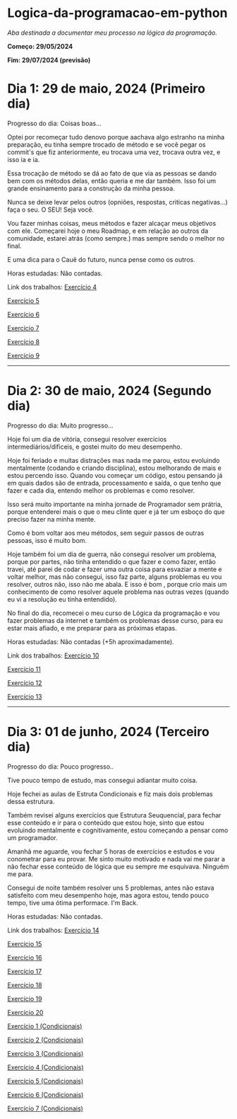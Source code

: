 # Logica-da-programacao-em-python
 *Aba destinada a documentar meu processo na lógica da programação.*

 **Começo: 29/05/2024**
 
 **Fim: 29/07/2024 (previsão)**

# Dia 1: 29 de maio, 2024 (Primeiro dia)

Progresso do dia: Coisas boas...

Optei por recomeçar tudo denovo porque aachava algo estranho na minha preparação, eu tinha sempre trocado de método e se você pegar os commit's que fiz anteriormente, eu trocava uma vez, trocava outra vez, e isso ia e ia.

Essa trocação de método se dá ao fato de que via as pessoas se dando bem com os métodos delas, então queria e me dar também. Isso foi um grande ensinamento para a construção da minha pessoa.

Nunca se deixe levar pelos outros (opniões, respostas, critícas negativas...) faça o seu. O SEU! Seja você.

Vou fazer minhas coisas, meus métodos e fazer alcaçar meus objetivos com ele. Começarei hoje o meu Roadmap, e em relação ao outros da comunidade, estarei atrás (como sempre.) mas sempre sendo o melhor no final.

E uma dica para o Cauê do futuro, nunca pense como os outros.

Horas estudadas: Não contadas.

Link dos trabalhos: [Exercício 4](Exercícios/Sequencias4.py)

[Exercício 5](Exercícios/Sequencias5.py)

[Exercício 6](Exercícios/Sequencias6.py)

[Exercício 7](Exercícios/Sequencias7.py)

[Exercício 8](Exercícios/Sequencias8.py)

[Exercício 9](Exercícios/Sequencias9.py)

***

# Dia 2: 30 de maio, 2024 (Segundo dia)

Progresso do dia: Muito progresso...

Hoje foi um dia de vitória, consegui resolver exercícios intermediários/dificeis, e gostei muito do meu desempenho.

Hoje foi feriado e muitas distrações mas nada me parou, estou evoluindo mentalmente (codando e criando disciplina), estou melhorando de mais e estou percendo isso. Quando vou começar um código, estou pensando já em quais dados são de entrada, processamento e saída, o que tenho que fazer e cada dia, entendo melhor os problemas e como resolver.

Isso será muito importante na minha jornade de Programador sem prátria, porque entenderei mais o que o meu clinte quer e já ter um esboço do que preciso fazer na minha mente.

Como é bom voltar aos meu métodos, sem seguir passos de outras pessoas, isso é muito bom.

Hoje também foi um dia de guerra, não consegui resolver um problema, porque por partes, não tinha entendido o que fazer e como fazer, então travei, até parei de codar e fazer uma outra coisa para esvaziar a mente e voltar melhor, mas não consegui, isso faz parte, alguns problemas eu vou resolver, outros não, isso não me abala. E isso é bom , porque crio mais um conhecimento de como resolver aquele problema nas outras vezes (quando eu vi a resolução eu tinha entendido).

No final do dia, recomecei o meu curso de Lógica da programação e vou fazer problemas da internet e também os problemas desse curso, para eu estar mais afiado, e me preparar para as próximas etapas.

Horas estudadas: Não contadas (+5h aproximadamente).

Link dos trabalhos: [Exercício 10](Exercícios/Sequencias10.py)

[Exercício 11](Exercícios/Sequencias11.py)

[Exercício 12](Exercícios/Sequencias12.py)

[Exercício 13](Exercícios/Sequencias13.py)

***

# Dia 3: 01 de junho, 2024 (Terceiro dia)

Progresso do dia: Pouco progresso..

Tive pouco tempo de estudo, mas consegui adiantar muito coisa.

Hoje fechei as aulas de Estruta Condicionais e fiz mais dois problemas dessa estrutura.

Também revisei alguns exercícios que Estrutura Seuquencial, para fechar esse conteúdo e ir para o conteúdo que estou hoje, sinto que estou evoluindo mentalmente e cognitivamente, estou começando a pensar como um programador.

Amanhã me aguarde, vou fechar 5 horas de exercícios e estudos e vou conometrar para eu provar. Me sinto muito motivado e nada vai me parar a não fechar esse conteúdo de lógica que eu sempre me esquivava. Ninguém me para.

Consegui de noite também resolver uns 5 problemas, antes não estava satisfeito com meu desempenho hoje, mas agora estou, tendo pouco tempo, tive uma ótima performace. I'm Back.

Horas estudadas: Não contadas.

Link dos trabalhos: [Exercício 14](ExercíciosSequenciais1/Sequencias14.py)

[Exercício 15](ExercíciosSequenciais1/Sequencias15.py)

[Exercício 16](ExercíciosSequenciais1/Sequencias16.py)

[Exercício 17](ExercíciosSequenciais1/Sequencias17.py)

[Exercício 18](ExercíciosSequenciais1/Sequencias18.py)

[Exercício 19](ExercíciosSequenciais1/Sequencias19.py)

[Exercício 20](ExercíciosSequenciais1/Sequencias20.py)

[Exercício 1 (Condicionais)](ExercicioCondicionais1/Condicionais1.py)

[Exercício 2 (Condicionais)](ExercicioCondicionais1/Condicionais2.py)

[Exercício 3 (Condicionais)](ExercicioCondicionais1/Condicionais3.py)

[Exercício 4 (Condicionais)](ExercicioCondicionais1/Condicionais4.py)

[Exercício 5 (Condicionais)](ExercicioCondicionais1/Condicionais5.py)

[Exercício 6 (Condicionais)](ExercicioCondicionais1/Condicionais6.py)

[Exercício 7 (Condicionais)](ExercicioCondicionais1/Condicionais7.py)

